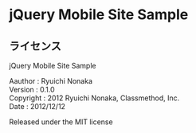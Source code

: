jQuery Mobile Site Sample
==========================================

ライセンス
----------------------------------------------------
jQuery Mobile Site Sample
 
Aauthor   : Ryuichi Nonaka  
Version   : 0.1.0  
Copyright : 2012 Ryuichi Nonaka, Classmethod, Inc.  
Date      : 2012/12/12  

Released under the MIT license
